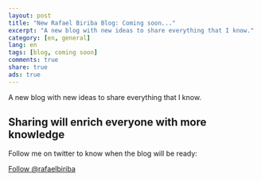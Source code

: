 ```yaml
---
layout: post
title: "New Rafael Biriba Blog: Coming soon..."
excerpt: "A new blog with new ideas to share everything that I know."
category: [en, general]
lang: en
tags: [blog, coming soon]
comments: true
share: true
ads: true
---
```


A new blog with new ideas to share everything that I know.

## Sharing will enrich everyone with more knowledge

Follow me on twitter to know when the blog will be ready:

<p><a href="https://twitter.com/rafaelbiriba" class="twitter-follow-button" data-show-screen-name="false" data-show-count="true" data-dnt="true" data-size="large">Follow @rafaelbiriba</a></p>
